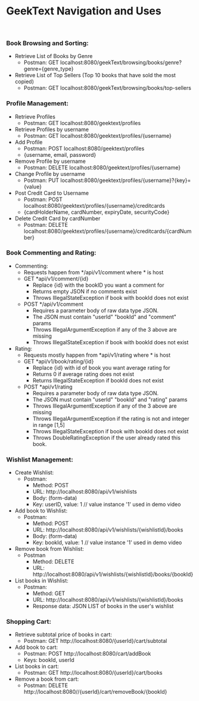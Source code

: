 # GeekText Navigation and Uses  
<br />

### Book Browsing and Sorting:
* Retrieve List of Books by Genre
  * Postman: GET localhost:8080/geekText/browsing/books/genre?genre={genre_type}
* Retrieve List of Top Sellers (Top 10 books that have sold the most copied)
  * Postman: GET localhost:8080/geekText/browsing/books/top-sellers
### Profile Management:
* Retrieve Profiles
  * Postman: GET localhost:8080/geektext/profiles
* Retrieve Profiles by username
  * Postman: GET localhost:8080/geektext/profiles/{username}
* Add Profile
  * Postman: POST localhost:8080/geektext/profiles
  * {username, email, password}
* Remove Profile by username
  * Postman: DELETE localhost:8080/geektext/profiles/{username}
* Change Profile by username
  * Postman: PUT localhost:8080/geektext/profiles/{username}?{key}={value}
* Post Credit Card to Username
  * Postman: POST localhost:8080/geektext/profiles/{username}/creditcards
  * {cardHolderName, cardNumber, expiryDate, securityCode}
* Delete Credit Card by cardNumber
  * Postman: DELETE localhost:8080/geektext/profiles/{username}/creditcards/{cardNumber}
### Book Commenting and Rating:
* Commenting:
  * Requests happen from */api/v1/comment where * is host
  * GET *api/v1/comment/{id}
    * Replace {id} with the bookID you want a comment for
    * Returns empty JSON if no comments exist
    * Throws IllegalStateException if book with bookId does not exist
  * POST */api/v1/comment
    * Requires a parameter body of raw data type JSON.
    * The JSON must contain "userId" "bookId" and "comment" params
    * Throws IllegalArgumentException if any of the 3 above are missing
    * Throws IllegalStateException if book with bookId does not exist
* Rating:
  * Requests mostly happen from *api/v1/rating where * is host
  * GET *api/v1/book/rating/{id}
    * Replace {id} with id of book you want average rating for
    * Returns 0 if average rating does not exist
    * Returns IllegalStateException if bookId does not exist
  * POST *api/v1/rating
    * Requires a parameter body of raw data type JSON.
    * The JSON must contain "userId" "bookId" and "rating" params
    * Throws IllegalArgumentException if any of the 3 above are missing
    * Throws IllegalArgumentException if the rating is not and integer in range [1,5]
    * Throws IllegalStateException if book with bookId does not exist
    * Throws DoubleRatingException if the user already rated this book.
### Wishlist Management:
* Create Wishlist:
  * Postman:
    * Method: POST
    * URL: http://localhost:8080/api/v1/wishlists
    * Body: (form-data)
    * Key: userID, value: 1 // value instance '1' used in demo video
* Add book to Wishlist:
  * Postman:
    * Method: POST
    * URL: http://localhost:8080/api/v1/wishlists/{wishlistId}/books
    * Body: (form-data)
    * Key: bookId, value: 1 // value instance '1' used in demo video
* Remove book from Wishlist:
  * Postman
    * Method: DELETE
    * URL: http://localhost:8080/api/v1/wishlists/{wishlistId}/books/{bookId}
* List books in Wishlist:
  * Postman:
    * Method: GET
    * URL: http://localhost:8080/api/v1/wishlists/{wishlistId}/books
    * Response data: JSON LIST of books in the user's wishlist
### Shopping Cart:
* Retrieve subtotal price of books in cart:
  * Postman: GET http://localhost:8080/{userId}/cart/subtotal
* Add book to cart:
  * Postman: POST http://localhost:8080/cart/addBook
  * Keys: bookId, userId
* List books in cart:
  * Postman: GET http://localhost:8080/{userId}/cart/books
* Remove a book from cart:
  * Postman: DELETE http://localhost:8080//{userId}/cart/removeBook/{bookId}




